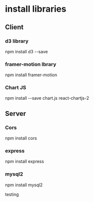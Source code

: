 # install libraries

## Client

### d3 library

npm install d3 --save

### framer-motion lbrary

npm install framer-motion

### Chart JS

npm install --save chart.js react-chartjs-2

## Server

### Cors

npm install cors

### express

npm install express

### mysql2

npm install mysql2

testing

